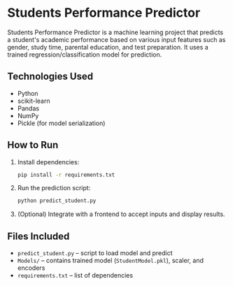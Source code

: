# Students Performance Predictor

Students Performance Predictor is a machine learning project that predicts a student's academic performance based on various input features such as gender, study time, parental education, and test preparation. It uses a trained regression/classification model for prediction.

## Technologies Used
- Python
- scikit-learn
- Pandas
- NumPy
- Pickle (for model serialization)

## How to Run

1. Install dependencies:
   ```bash
   pip install -r requirements.txt
   ```

2. Run the prediction script:
   ```bash
   python predict_student.py
   ```

3. (Optional) Integrate with a frontend to accept inputs and display results.

## Files Included
- `predict_student.py` – script to load model and predict
- `Models/` – contains trained model (`StudentModel.pkl`), scaler, and encoders
- `requirements.txt` – list of dependencies

